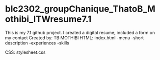 # blc2302_groupChanique_ThatoB_Mothibi_ITWresume7.1
This is my 7.1 github project. I created a digital resume, included a form on my contact
Created by: TB MOTHIBI
HTML: index.html
-menu
-short description
-experiences
-skills

CSS: stylesheet.css
